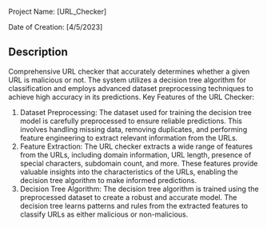 Project Name: [URL_Checker]

Date of Creation: [4/5/2023]

## Description

Comprehensive URL checker that accurately determines whether a given URL is malicious or not. The system utilizes a decision tree algorithm for classification and employs advanced dataset preprocessing techniques to achieve high accuracy in its predictions.
Key Features of the URL Checker:
1. Dataset Preprocessing: The dataset used for training the decision tree model is carefully preprocessed to ensure reliable predictions. This involves handling missing data, removing duplicates, and performing feature engineering to extract relevant information from the URLs.
2. Feature Extraction: The URL checker extracts a wide range of features from the URLs, including domain information, URL length, presence of special characters, subdomain count, and more. These features provide valuable insights into the characteristics of the URLs, enabling the decision tree algorithm to make informed predictions.
3. Decision Tree Algorithm: The decision tree algorithm is trained using the preprocessed dataset to create a robust and accurate model. The decision tree learns patterns and rules from the extracted features to classify URLs as either malicious or non-malicious.

